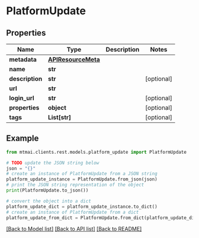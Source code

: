 # PlatformUpdate


## Properties

Name | Type | Description | Notes
------------ | ------------- | ------------- | -------------
**metadata** | [**APIResourceMeta**](APIResourceMeta.md) |  | 
**name** | **str** |  | 
**description** | **str** |  | [optional] 
**url** | **str** |  | 
**login_url** | **str** |  | [optional] 
**properties** | **object** |  | [optional] 
**tags** | **List[str]** |  | [optional] 

## Example

```python
from mtmai.clients.rest.models.platform_update import PlatformUpdate

# TODO update the JSON string below
json = "{}"
# create an instance of PlatformUpdate from a JSON string
platform_update_instance = PlatformUpdate.from_json(json)
# print the JSON string representation of the object
print(PlatformUpdate.to_json())

# convert the object into a dict
platform_update_dict = platform_update_instance.to_dict()
# create an instance of PlatformUpdate from a dict
platform_update_from_dict = PlatformUpdate.from_dict(platform_update_dict)
```
[[Back to Model list]](../README.md#documentation-for-models) [[Back to API list]](../README.md#documentation-for-api-endpoints) [[Back to README]](../README.md)


